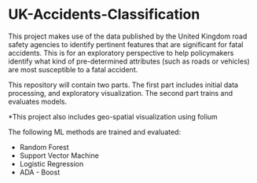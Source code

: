 # UK-Accidents-Classification

This project makes use of the data published by the United Kingdom road safety agencies to identify pertinent features that are significant for fatal accidents. This is for an exploratory perspective to help policymakers identify what kind of pre-determined attributes (such as roads or vehicles) are most susceptible to a fatal accident.

This repository will contain two parts. The first part includes initial data processing, and exploratory visualization. The second part trains and evaluates models.

*This project also includes geo-spatial visualization using folium

The following ML methods are trained and evaluated:
- Random Forest
- Support Vector Machine
- Logistic Regression
- ADA - Boost
